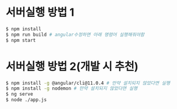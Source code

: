 # 서버실행 방법 1
```bash
$ npm install
$ npm run build # angular수정하면 아래 명령어 실행해줘야함
$ npm start
```

# 서버실행 방법 2(개발 시 추천)
```bash
$ npm install -g @angular/cli@11.0.4 # 만약 설치되지 않았다면 실행
$ npm install -g nodemon # 만약 설치되지 않았다면 실행
$ ng serve
$ node ./app.js
```

